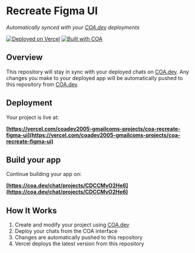 # Recreate Figma UI

*Automatically synced with your [COA.dev](https://coa.dev) deployments*

[![Deployed on Vercel](https://img.shields.io/badge/Deployed%20on-Vercel-black?style=for-the-badge&logo=vercel)](https://vercel.com/coadev2005-gmailcoms-projects/coa-recreate-figma-ui)
[![Built with COA](https://img.shields.io/badge/Built%20with-COA.dev-black?style=for-the-badge)](https://coa.dev/chat/projects/CDCCMvO2He6)

## Overview

This repository will stay in sync with your deployed chats on [COA.dev](https://coa.dev).
Any changes you make to your deployed app will be automatically pushed to this repository from [COA.dev](https://coa.dev).

## Deployment

Your project is live at:

**[https://vercel.com/coadev2005-gmailcoms-projects/coa-recreate-figma-ui](https://vercel.com/coadev2005-gmailcoms-projects/coa-recreate-figma-ui)**

## Build your app

Continue building your app on:

**[https://coa.dev/chat/projects/CDCCMvO2He6](https://coa.dev/chat/projects/CDCCMvO2He6)**

## How It Works

1. Create and modify your project using [COA.dev](https://coa.dev)
2. Deploy your chats from the COA interface
3. Changes are automatically pushed to this repository
4. Vercel deploys the latest version from this repository